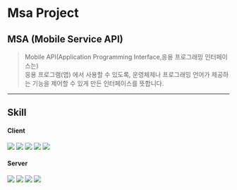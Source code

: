 # Msa Project

## MSA (Mobile Service API)
> Mobile API(Application Programming Interface,응용 프로그래밍 인터페이스는) <br/>
> 응용 프로그램(앱) 에서 사용할 수 있도록, 운영체제나 프로그래밍 언어가 제공하는 기능을 제어할 수 있게 만든 인터페이스를 뜻합니다.

------
## Skill

#### Client
<p>
<img src="https://img.shields.io/badge/React-0088CC?style=flat-square&logo=React&logoColor=white"/>
<img src="https://img.shields.io/badge/Redux-764ABC?style=flat-square&logo=Redux&logoColor=white"/>
<img src="https://img.shields.io/badge/Javascript-F5AE29?style=flat-square&logo=Javascript&logoColor=white"/>
<img src="https://img.shields.io/badge/Webpack-007396?style=flat-square&logo=Webpack&logoColor=white"/>
<img src="https://img.shields.io/badge/Babel-FABC0C?style=flat-square&logo=Babel&logoColor=white"/>
</p>

#### Server
<p>
<img src="https://img.shields.io/badge/Spring-6DB33F?style=flat-square&logo=Spring&logoColor=white"/>
<img src="https://img.shields.io/badge/Java-007396?style=flat-square&logo=Java&logoColor=white"/>
<img src="https://img.shields.io/badge/PostgreSQL-336791?style=flat-square&logo=PostgreSQL&logoColor=white"/>
<img src="https://img.shields.io/badge/Gradle-02303A?style=flat-square&logo=Gradle&logoColor=white"/>
</p>
